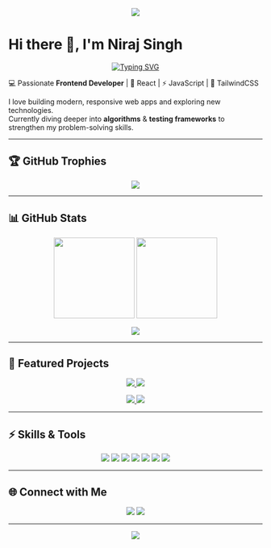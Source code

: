 <!-- Banner -->
<p align="center">
  <img src="https://capsule-render.vercel.app/api?type=waving&color=0:00C9FF,100:92FE9D&height=200&section=header&text=Niraj%20Singh%20🚀&fontSize=50&fontColor=ffffff" />
</p>

# Hi there 👋, I'm Niraj Singh  

<p align="center">
  <a href="https://git.io/typing-svg">
    <img src="https://readme-typing-svg.demolab.com?font=Fira+Code&pause=1000&color=00C9FF&center=true&vCenter=true&width=500&lines=Frontend+Developer;React+%7C+Redux+%7C+TailwindCSS;Open+Source+Contributor;Lifelong+Learner+%F0%9F%93%9A" alt="Typing SVG" />
  </a>
</p>

💻 Passionate **Frontend Developer** | 🚀 React | ⚡ JavaScript | 🎨 TailwindCSS  

I love building modern, responsive web apps and exploring new technologies.  
Currently diving deeper into **algorithms** & **testing frameworks** to strengthen my problem-solving skills.  

---

## 🏆 GitHub Trophies
<p align="center">
  <img src="https://github-profile-trophy.vercel.app/?username=niraj1903&theme=onedark&row=1&column=6" />
</p>

---

## 📊 GitHub Stats
<p align="center">
  <img src="https://github-readme-stats.vercel.app/api?username=niraj1903&show_icons=true&theme=radical" height="160" />
  <img src="https://github-readme-streak-stats.herokuapp.com/?user=niraj1903&theme=radical" height="160" />
</p>

<p align="center">
  <img src="https://github-readme-stats.vercel.app/api/top-langs/?username=niraj1903&layout=compact&theme=radical" />
</p>

---

## 🚀 Featured Projects  

<p align="center">
  <a href="https://github.com/niraj1903/food-ordering-app">
    <img src="https://github-readme-stats.vercel.app/api/pin/?username=niraj1903&repo=tummyCall&theme=radical" />
  </a>
  <a href="https://github.com/niraj1903/todo-app">
    <img src="https://github-readme-stats.vercel.app/api/pin/?username=niraj1903&repo=streamly&theme=radical" />
  </a>
</p>

<p align="center">
  <a href="https://github.com/niraj1903/movie-finder">
    <img src="https://github-readme-stats.vercel.app/api/pin/?username=niraj1903&repo=Showbinge&theme=radical" />
  </a>
  <a href="https://github.com/niraj1903/weather-app">
    <img src="https://github-readme-stats.vercel.app/api/pin/?username=niraj1903&repo=Leetcode&theme=radical" />
  </a>
</p>

---

## ⚡ Skills & Tools  

<p align="center">
  <!-- Badges -->
  <img src="https://img.shields.io/badge/Code-React-blue?logo=react&logoColor=white" />
  <img src="https://img.shields.io/badge/Code-JavaScript-yellow?logo=javascript&logoColor=black" />
  <img src="https://img.shields.io/badge/Style-TailwindCSS-38B2AC?logo=tailwind-css&logoColor=white" />
  <img src="https://img.shields.io/badge/Test-Jest-C21325?logo=jest&logoColor=white" />
  <img src="https://img.shields.io/badge/Test-RTL-FF4154?logo=testing-library&logoColor=white" />
  <img src="https://img.shields.io/badge/Build-Parcel-orange?logo=parcel&logoColor=white" />
  <img src="https://img.shields.io/badge/Tools-GitHub-181717?logo=github&logoColor=white" />
</p>

---

## 🌐 Connect with Me  

<p align="center">
  <a href="https://www.linkedin.com/in/niraj1903"><img src="https://img.shields.io/badge/LinkedIn-0A66C2?logo=linkedin&logoColor=white" /></a>
  <a href="mailto:nirajsingh1903@protonmail.com"><img src="https://img.shields.io/badge/Email-D14836?logo=gmail&logoColor=white" /></a>
<!--   <a href="#"><img src="https://img.shields.io/badge/Portfolio-000000?logo=react&logoColor=white" /></a> -->
</p>

---

<!-- Footer Banner -->
<p align="center">
  <img src="https://capsule-render.vercel.app/api?type=waving&color=0:92FE9D,100:00C9FF&height=120&section=footer"/>
</p>
